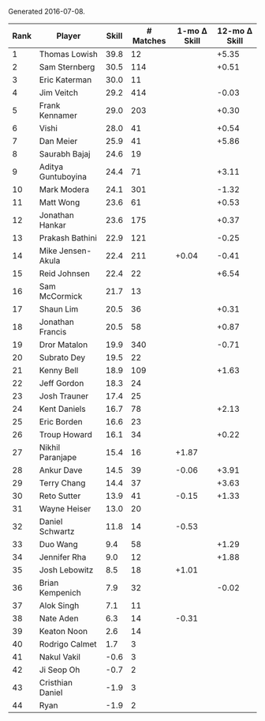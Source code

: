 Generated 2016-07-08.

| Rank | Player             | Skill | # Matches | 1-mo Δ Skill | 12-mo Δ Skill |
|------|--------------------|-------|-----------|--------------|---------------|
|    1 | Thomas Lowish      |  39.8 |        12 |              |         +5.35 |
|    2 | Sam Sternberg      |  30.5 |       114 |              |         +0.51 |
|    3 | Eric Katerman      |  30.0 |        11 |              |               |
|    4 | Jim Veitch         |  29.2 |       414 |              |         -0.03 |
|    5 | Frank Kennamer     |  29.0 |       203 |              |         +0.30 |
|    6 | Vishi              |  28.0 |        41 |              |         +0.54 |
|    7 | Dan Meier          |  25.9 |        41 |              |         +5.86 |
|    8 | Saurabh Bajaj      |  24.6 |        19 |              |               |
|    9 | Aditya Guntuboyina |  24.4 |        71 |              |         +3.11 |
|   10 | Mark Modera        |  24.1 |       301 |              |         -1.32 |
|   11 | Matt Wong          |  23.6 |        61 |              |         +0.53 |
|   12 | Jonathan Hankar    |  23.6 |       175 |              |         +0.37 |
|   13 | Prakash Bathini    |  22.9 |       121 |              |         -0.25 |
|   14 | Mike Jensen-Akula  |  22.4 |       211 |        +0.04 |         -0.41 |
|   15 | Reid Johnsen       |  22.4 |        22 |              |         +6.54 |
|   16 | Sam McCormick      |  21.7 |        13 |              |               |
|   17 | Shaun Lim          |  20.5 |        36 |              |         +0.31 |
|   18 | Jonathan Francis   |  20.5 |        58 |              |         +0.87 |
|   19 | Dror Matalon       |  19.9 |       340 |              |         -0.71 |
|   20 | Subrato Dey        |  19.5 |        22 |              |               |
|   21 | Kenny Bell         |  18.9 |       109 |              |         +1.63 |
|   22 | Jeff Gordon        |  18.3 |        24 |              |               |
|   23 | Josh Trauner       |  17.4 |        25 |              |               |
|   24 | Kent Daniels       |  16.7 |        78 |              |         +2.13 |
|   25 | Eric Borden        |  16.6 |        23 |              |               |
|   26 | Troup Howard       |  16.1 |        34 |              |         +0.22 |
|   27 | Nikhil Paranjape   |  15.4 |        16 |        +1.87 |               |
|   28 | Ankur Dave         |  14.5 |        39 |        -0.06 |         +3.91 |
|   29 | Terry Chang        |  14.4 |        37 |              |         +3.63 |
|   30 | Reto Sutter        |  13.9 |        41 |        -0.15 |         +1.33 |
|   31 | Wayne Heiser       |  13.0 |        20 |              |               |
|   32 | Daniel Schwartz    |  11.8 |        14 |        -0.53 |               |
|   33 | Duo Wang           |   9.4 |        58 |              |         +1.29 |
|   34 | Jennifer Rha       |   9.0 |        12 |              |         +1.88 |
|   35 | Josh Lebowitz      |   8.5 |        18 |        +1.01 |               |
|   36 | Brian Kempenich    |   7.9 |        32 |              |         -0.02 |
|   37 | Alok Singh         |   7.1 |        11 |              |               |
|   38 | Nate Aden          |   6.3 |        14 |        -0.31 |               |
|   39 | Keaton Noon        |   2.6 |        14 |              |               |
|   40 | Rodrigo Calmet     |   1.7 |         3 |              |               |
|   41 | Nakul Vakil        |  -0.6 |         3 |              |               |
|   42 | Ji Seop Oh         |  -0.7 |         2 |              |               |
|   43 | Cristhian Daniel   |  -1.9 |         3 |              |               |
|   44 | Ryan               |  -1.9 |         2 |              |               |